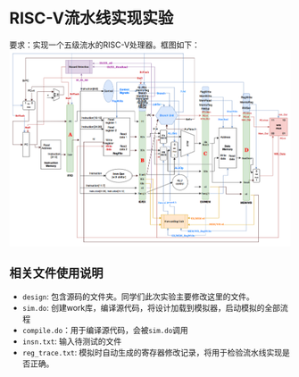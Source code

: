 # RISC-V流水线实现实验

要求：实现一个五级流水的RISC-V处理器。框图如下：
![](doc/PipeLine.png)

## 相关文件使用说明
- `design`: 包含源码的文件夹。同学们此次实验主要修改这里的文件。
- `sim.do`: 创建work库，编译源代码，将设计加载到模拟器，启动模拟的全部流程
- `compile.do`：用于编译源代码，会被`sim.do`调用
- `insn.txt`: 输入待测试的文件
- `reg_trace.txt`: 模拟时自动生成的寄存器修改记录，将用于检验流水线实现是否正确。